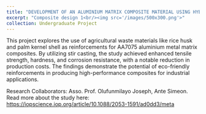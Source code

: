 ```yaml
---
title: "DEVELOPMENT OF AN ALUMINIUM MATRIX COMPOSITE MATERIAL USING HYBRID SUSTAINABLE MATERIALS"
excerpt: "Composite design 1<br/><img src='/images/500x300.png'>"
collection: Undergraduate Project
---
```


This project explores the use of agricultural waste materials like rice husk and palm kernel shell as reinforcements for AA7075 aluminium metal matrix composites. By utilizing stir casting, the study achieved enhanced tensile strength, hardness, and corrosion resistance, with a notable reduction in production costs. The findings demonstrate the potential of eco-friendly reinforcements in producing high-performance composites for industrial applications.

Research Collaborators: Asso. Prof. Olufunmilayo Joseph, Ante Simeon.
Read more about the study here: https://iopscience.iop.org/article/10.1088/2053-1591/ad0dd3/meta
